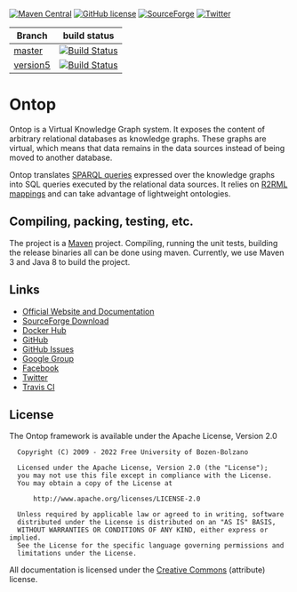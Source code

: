 [![Maven Central](https://img.shields.io/maven-central/v/it.unibz.inf.ontop/ontop.svg)](http://search.maven.org/#search%7Cga%7C1%7Cg%3A%22it.unibz.inf.ontop%22)
[![GitHub license](https://img.shields.io/badge/license-Apache%20License%202.0-blue.svg?style=flat)](http://www.apache.org/licenses/LICENSE-2.0)
[![SourceForge](https://img.shields.io/sourceforge/dm/ontop4obda.svg)](http://sourceforge.net/projects/ontop4obda/files/)
[![Twitter](https://img.shields.io/twitter/follow/ontop4obda.svg?style=social)](https://twitter.com/ontop4obda)


| Branch    | build status  |
|-----------|---------------|
| [master](https://github.com/ontop/ontop/tree/master)  |[![Build Status](https://github.com/ontop/ontop/actions/workflows/.github/workflows/main.yml/badge.svg?branch=master)](https://github.com/ontop/ontop/actions/)|
| [version5](https://github.com/ontop/ontop/tree/version4) |[![Build Status](https://github.com/ontop/ontop/actions/workflows/.github/workflows/main.yml/badge.svg?branch=version5)](https://github.com/ontop/ontop/actions/)|


Ontop
=====

Ontop is a Virtual Knowledge Graph system.
It exposes the content of arbitrary relational databases as knowledge graphs. These graphs are virtual, which means that data remains in the data sources instead of being moved to another database.

Ontop translates [SPARQL queries](https://www.w3.org/TR/sparql11-query/) expressed over the knowledge graphs into SQL queries executed by the relational data sources. It relies on [R2RML mappings](https://www.w3.org/TR/r2rml/) and can take advantage of lightweight ontologies.

Compiling, packing, testing, etc.
--------------------

The project is a [Maven](http://maven.apache.org/) project. Compiling,
running the unit tests, building the release binaries all can be done
using maven.  Currently, we use Maven 3 and Java 8 to build the
project.


Links
--------------------

- [Official Website and Documentation](https://ontop-vkg.org)
- [SourceForge Download](http://sourceforge.net/projects/ontop4obda/files/)
- [Docker Hub](https://hub.docker.com/r/ontop/ontop-endpoint)
- [GitHub](https://github.com/ontop/ontop/)
- [GitHub Issues](https://github.com/ontop/ontop/issues)
- [Google Group](https://groups.google.com/forum/#!forum/ontop4obda)
- [Facebook](https://www.facebook.com/obdaontop/)
- [Twitter](https://twitter.com/ontop4obda)
- [Travis CI](https://travis-ci.org/ontop/ontop)

License
-------

The Ontop framework is available under the Apache License, Version 2.0

```
  Copyright (C) 2009 - 2022 Free University of Bozen-Bolzano

  Licensed under the Apache License, Version 2.0 (the "License");
  you may not use this file except in compliance with the License.
  You may obtain a copy of the License at

      http://www.apache.org/licenses/LICENSE-2.0

  Unless required by applicable law or agreed to in writing, software
  distributed under the License is distributed on an "AS IS" BASIS,
  WITHOUT WARRANTIES OR CONDITIONS OF ANY KIND, either express or implied.
  See the License for the specific language governing permissions and
  limitations under the License.
```

All documentation is licensed under the
[Creative Commons](http://creativecommons.org/licenses/by/4.0/)
(attribute)  license.
